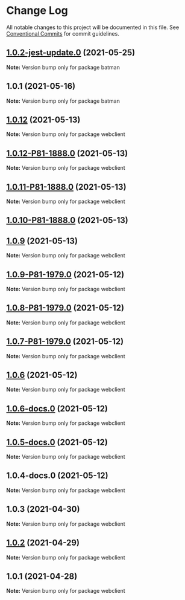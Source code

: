 # Change Log

All notable changes to this project will be documented in this file.
See [Conventional Commits](https://conventionalcommits.org) for commit guidelines.

## [1.0.2-jest-update.0](https://github.com/yurikrupnik/mussia6/compare/batman@1.0.1...batman@1.0.2-jest-update.0) (2021-05-25)

**Note:** Version bump only for package batman





## 1.0.1 (2021-05-16)

**Note:** Version bump only for package batman





## [1.0.12](https://github.com/perimeter-81/perimeter81-monorepo/compare/webclient@1.0.9...webclient@1.0.12) (2021-05-13)

**Note:** Version bump only for package webclient





## [1.0.12-P81-1888.0](https://github.com/perimeter-81/perimeter81-monorepo/compare/webclient@1.0.11-P81-1888.0...webclient@1.0.12-P81-1888.0) (2021-05-13)

**Note:** Version bump only for package webclient





## [1.0.11-P81-1888.0](https://github.com/perimeter-81/perimeter81-monorepo/compare/webclient@1.0.10-P81-1888.0...webclient@1.0.11-P81-1888.0) (2021-05-13)

**Note:** Version bump only for package webclient





## [1.0.10-P81-1888.0](https://github.com/perimeter-81/perimeter81-monorepo/compare/webclient@1.0.6...webclient@1.0.10-P81-1888.0) (2021-05-13)
## [1.0.9](https://github.com/perimeter-81/perimeter81-monorepo/compare/webclient@1.0.6...webclient@1.0.9) (2021-05-13)

**Note:** Version bump only for package webclient





## [1.0.9-P81-1979.0](https://github.com/perimeter-81/perimeter81-monorepo/compare/webclient@1.0.8-P81-1979.0...webclient@1.0.9-P81-1979.0) (2021-05-12)

**Note:** Version bump only for package webclient





## [1.0.8-P81-1979.0](https://github.com/perimeter-81/perimeter81-monorepo/compare/webclient@1.0.7-P81-1979.0...webclient@1.0.8-P81-1979.0) (2021-05-12)

**Note:** Version bump only for package webclient





## [1.0.7-P81-1979.0](https://github.com/perimeter-81/perimeter81-monorepo/compare/webclient@1.0.6...webclient@1.0.7-P81-1979.0) (2021-05-12)

**Note:** Version bump only for package webclient





## [1.0.6](https://github.com/perimeter-81/perimeter81-monorepo/compare/webclient@1.0.6-docs.0...webclient@1.0.6) (2021-05-12)

**Note:** Version bump only for package webclient





## [1.0.6-docs.0](https://github.com/perimeter-81/perimeter81-monorepo/compare/webclient@1.0.5-docs.0...webclient@1.0.6-docs.0) (2021-05-12)

**Note:** Version bump only for package webclient





## [1.0.5-docs.0](https://github.com/perimeter-81/perimeter81-monorepo/compare/webclient@1.0.4-docs.0...webclient@1.0.5-docs.0) (2021-05-12)

**Note:** Version bump only for package webclient





## 1.0.4-docs.0 (2021-05-12)

**Note:** Version bump only for package webclient





## 1.0.3 (2021-04-30)

**Note:** Version bump only for package webclient





## [1.0.2](https://github.com/perimeter-81/perimeter81-monorepo/compare/webclient@1.0.1...webclient@1.0.2) (2021-04-29)

**Note:** Version bump only for package webclient





## 1.0.1 (2021-04-28)

**Note:** Version bump only for package webclient

